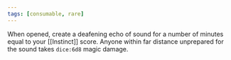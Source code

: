 ```yaml
---
tags: [consumable, rare]
---
```

When opened, create a deafening echo of sound for a number of minutes equal to your [[Instinct]] score. Anyone within far distance unprepared for the sound takes `dice:6d8` magic damage.

